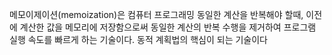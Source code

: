 메모이제이션(memoization)은 컴퓨터 프로그래밍 동일한 계산을 반복해야 할때,
이전에 계산한 값을 메모리에 저장함으로써 동일한 계산의 반복 수행을 제거하여
프로그램 실행 속도를 빠르게 하는 기술이다.
동적 계획법의 핵심이 되는 기술이다
